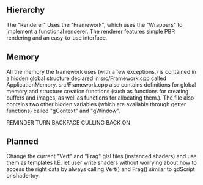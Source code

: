 ## Hierarchy
The "Renderer" Uses the "Framework", which uses the "Wrappers" to implement a functional renderer. The renderer features simple PBR rendering and an easy-to-use interface.

## Memory
 All the memory the framework uses (with a few exceptions,) is contained in a hidden global structure declared in src/Framework.cpp called ApplicationMemory. src/Framework.cpp also contains definitions for global memory and structure creation functions (such as functions for creating buffers and images, as well as functions for allocating them.). The file also contains two other hidden variables (which are available through getter functions) called "gContext" and "gWindow".

REMINDER TURN BACKFACE CULLING BACK ON


## Planned
 Change the current "Vert" and "Frag" glsl files (instanced shaders) and use them as templates I.E. let user write shaders without worrying about how to access the right data by always calling Vert() and Frag() similar to gdScript or shadertoy.
